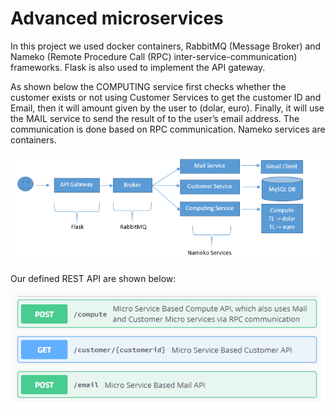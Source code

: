 # Advanced microservices

In this project we used docker containers, RabbitMQ (Message Broker) and Nameko (Remote Procedure Call (RPC) inter-service-communication) frameworks. Flask is also used to implement the API gateway.

As shown below the COMPUTING service first checks whether the customer exists or not using Customer Services to get the customer ID and Email, then it will amount given by the user to (dolar, euro). Finally, it will use the MAIL service to send the result of to the user’s email address. The communication is done based on RPC communication. Nameko services are containers.

<p align="center">
  <img src="https://github.com/majdlatah/advanced_microservices/blob/master/ar.png">
</p>

Our defined REST API are shown below:

<p align="center">
  <img src="https://github.com/majdlatah/advanced_microservices/blob/master/api.png">
</p>
